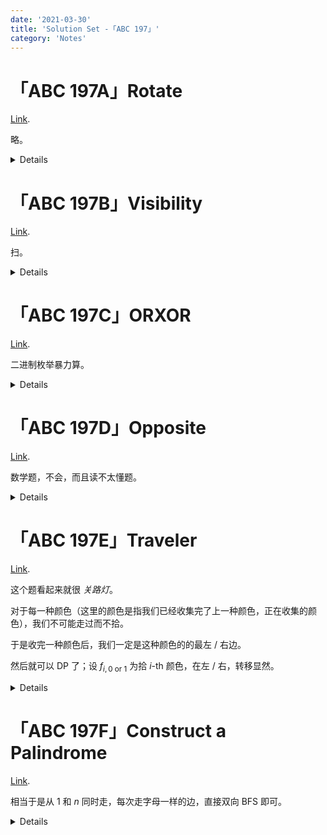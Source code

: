 ```yaml
---
date: '2021-03-30'
title: 'Solution Set -「ABC 197」'
category: 'Notes'
---
```


# 「ABC 197A」Rotate

[Link](https://atcoder.jp/contests/abc197/tasks/abc197_a).

略。

<details>

```cpp
#include<bits/stdc++.h>
using namespace std;
int main(){
	char a,b,c;cin>>a>>b>>c;cout<<b<<c<<a;
	return 0;
}
```

</details>

# 「ABC 197B」Visibility

[Link](https://atcoder.jp/contests/abc197/tasks/abc197_b).

扫。

<details>

```cpp
#include<bits/stdc++.h>
using namespace std;
int main(){
	int h,w,x,y;cin>>h>>w>>x>>y;vector<string> a(h);--x,--y;
	for(string &i:a)cin>>i;
	int ans=0;
	for(int i=x;~i;--i)if(a[i][y]=='.')++ans;/*,printf("(%d %d)\n",i+1,y+1);*/else break;
	for(int i=x;i<h;++i)if(a[i][y]=='.')++ans;/*,printf("(%d %d)\n",i+1,y+1);*/else break;
	for(int i=y;~i;--i)if(a[x][i]=='.')++ans;/*,printf("(%d %d)\n",x+1,i+1);*/else break;
	for(int i=y;i<w;++i)if(a[x][i]=='.')++ans;/*,printf("(%d %d)\n",x+1,i+1);*/else break;
	cout<<ans-3;
	return 0;
}
```

</details>

# 「ABC 197C」ORXOR

[Link](https://atcoder.jp/contests/abc197/tasks/abc197_c).

二进制枚举暴力算。

<details>

```cpp
#include<bits/stdc++.h>
using namespace std;
long long n,a[30],b[30];
int main(){
	scanf("%lld",&n);for(long long i=1;i<=n;++i){scanf("%lld",&a[i]);}
	long long up=(1<<n),ans=1e18;
	for(long long i=0;i<=up;++i){
		long long ct=1;
		b[ct]=a[1];
		for(long long j=2;j<=n;++j)if(((i>>(j-1))&1)^((i>>(j-2))&1))b[++ct]=a[j];else b[ct]|=a[j];
		long long tmp=0;
		for(long long j=1;j<=ct;++j)tmp^=b[j];
		ans=min(ans,tmp);
	}
	printf("%lld\n",ans);
	return 0;
}
```

</details>

# 「ABC 197D」Opposite

[Link](https://atcoder.jp/contests/abc197/tasks/abc197_d).

数学题，不会，而且读不太懂题。

<details>

```cpp
// Oops, something went wrong.
```

</details>

# 「ABC 197E」Traveler

[Link](https://atcoder.jp/contests/abc197/tasks/abc197_e).

这个题看起来就很 *关路灯*。

对于每一种颜色（这里的颜色是指我们已经收集完了上一种颜色，正在收集的颜色），我们不可能走过而不拾。

于是收完一种颜色后，我们一定是这种颜色的的最左 / 右边。

然后就可以 DP 了；设 $f_{i,0\text{ or }1}$ 为拾 $i$-th 颜色，在左 / 右，转移显然。

<details>

```cpp
/*
Denote f[i][0/1] for the minimum time, that we finish collecting the i-th color and we're at the left/right (0/1) endpoint.
f[i][0]=min( f[las][0]+Dist( R[las],L[i] ),f[las][1]+Dist( L[las],L[i] ) )+R[i]-L[i];
f[i][1]=min( f[las][0]+Dist( R[las],R[i] ),f[las][1]+Dist( L[las],R[i] ) )+R[i]-L[i];
*/
#include<bits/stdc++.h>
using namespace std;
typedef long long LL;
const LL INF=1e18;
int n;
LL f[200010][2],L[200010],R[200010];
int main()
{
	scanf("%d",&n);
	for( int i=1;i<=n;++i )	L[i]=INF,R[i]=-INF;
	for( int i=1;i<=n;++i )
	{
		LL pos;
		int color;
		scanf( "%lld %d",&pos,&color );
		L[color]=min( pos,L[color] );
		R[color]=max( pos,R[color] );
	}
	#define Dist( x,y ) ( LL( abs( ( x )-( y ) ) ) )
	for( int i=1,las=0;i<=n+1;++i )
	{
		if( L[i]!=INF )
		{
			f[i][0]=min( f[las][0]+Dist( R[las],L[i] ),f[las][1]+Dist( L[las],L[i] ) )+R[i]-L[i];
			f[i][1]=min( f[las][0]+Dist( R[las],R[i] ),f[las][1]+Dist( L[las],R[i] ) )+R[i]-L[i];
			las=i;
		}
	}
	printf( "%lld\n",f[n+1][1] );
	return 0;
}
```

</details>

# 「ABC 197F」Construct a Palindrome

[Link](https://atcoder.jp/contests/abc197/tasks/abc197_f).

相当于是从 $1$ 和 $n$ 同时走，每次走字母一样的边，直接双向 BFS 即可。

<details>

```cpp
#include<bits/stdc++.h>
using namespace std;
#define turn(c) ((c)-'a')
#define fs first
#define sc second
const int INF=1e9;
vector<int> suf[1010][26];
int n,m,ans=INF,vis[1010][1010];
struct node
{
	int fs,sc,val;
	node(int A=0,int B=0,int C=0){fs=A,sc=B,val=C;}
};
queue<node> q;
int main()
{
	// freopen("in.in","r",stdin);
	// freopen("my.out","w",stdout);
	scanf("%d %d",&n,&m);
	vis[1][n]=1;
	for(int i=1;i<=m;++i)
	{
		int x,y;
		scanf("%d %d",&x,&y);
		char c=getchar();
		while(c<'a' || c>'z')	c=getchar();
		suf[x][turn(c)].emplace_back(y);
		suf[y][turn(c)].emplace_back(x);
	}
	q.emplace(node(1,n,0));
	while(!q.empty())
	{
		int one=q.front().fs,ano=q.front().sc,lav=q.front().val;
		q.pop();
		if(lav==ans)	return printf("%d\n",ans<<1),0;
		for(int i=0;i<26;++i)
		{
			for(int exone:suf[one][i])
			{
				for(int exano:suf[ano][i])
				{
					if(exone==ano || exano==one)	return printf("%d\n",lav<<1|1),0;
					if(exone==exano)	ans=lav+1;
					if(!vis[exone][exano])
					{
						vis[exone][exano]=1;
						q.emplace(node(exone,exano,lav+1));
					}
				}
			}
		}
	}
	printf("-1\n");
	return 0;
}
```

</details>